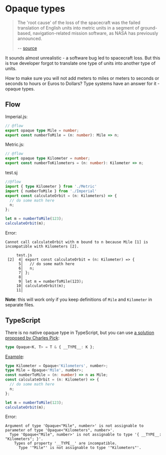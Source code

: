 # Opaque types

> The 'root cause' of the loss of the spacecraft was the failed translation of English units into metric units in a segment of ground-based, navigation-related mission software, as NASA has previously announced.
>
> -- [source](https://mars.jpl.nasa.gov/msp98/news/mco991110.html)

It sounds almost unrealistic - a software bug led to spacecraft loss. But this is true developer forgot to translate one type of units into another type of units. 

How to make sure you will not add meters to miles or meters to seconds or seconds to hours or Euros to Dollars? Type systems have an answer for it - opaque types.

## Flow

Imperial.js:
```ts
// @flow
export opaque type Mile = number;
export const numberToMile = (n: number): Mile => n;
```

Metric.js:
```ts
// @flow
export opaque type Kilometer = number;
export const numberToKilometers = (n: number): Kilometer => n;
```

test.sj
```ts
//@flow
import { type Kilometer } from './Metric'
import { numberToMile } from './Imperial'
export const calculateOrbit = (n: Kilometers) => {
  // do some math here
  n;
};

let m = numberToMile(123);
calculateOrbit(m);
```

Error:
```
Cannot call calculateOrbit with m bound to n because Mile [1] is incompatible with Kilometers [2].

     test.js
 [2]  4│ export const calculateOrbit = (n: Kilometer) => {
      5│   // do some math here
      6│   n;
      7│ };
      8│
      9│ let m = numberToMile(123);
     10│ calculateOrbit(m);
     11│
```

**Note**: this will work only if you keep definitions of `Mile` and `Kilometer` in separate files.

## TypeScript

There is no native opaque type in TypeScript, but you can use [a solution proposed by Charles Pick](https://codemix.com/opaque-types-in-javascript/):

```ts
type Opaque<K, T> = T & { __TYPE__: K };
```

[Example](https://www.typescriptlang.org/play/#src=type%20Opaque%3CK%2C%20T%3E%20%3D%20T%20%26%20%7B%20__TYPE__%3A%20K%20%7D%3B%0D%0A%0D%0Atype%20Kilometer%20%3D%20Opaque%3C'Kilometers'%2C%20number%3E%3B%0D%0Atype%20Mile%20%3D%20Opaque%3C'Mile'%2C%20number%3E%3B%0D%0Aconst%20numberToMile%20%3D%20(n%3A%20number)%20%3D%3E%20n%20as%20Mile%3B%0D%0Aconst%20calculateOrbit%20%3D%20(n%3A%20Kilometer)%20%3D%3E%20%7B%0D%0A%20%20%2F%2F%20do%20some%20math%20here%0D%0A%20%20n%3B%0D%0A%7D%3B%0D%0A%0D%0Alet%20m%20%3D%20numberToMile(123)%3B%0D%0AcalculateOrbit(m)%3B%0D%0A):
```ts
type Kilometer = Opaque<'Kilometers', number>;
type Mile = Opaque<'Mile', number>;
const numberToMile = (n: number) => n as Mile;
const calculateOrbit = (n: Kilometer) => {
  // do some math here
  n;
};

let m = numberToMile(123);
calculateOrbit(m);
```

Error:
```
Argument of type 'Opaque<"Mile", number>' is not assignable to parameter of type 'Opaque<"Kilometers", number>'.
  Type 'Opaque<"Mile", number>' is not assignable to type '{ __TYPE__: "Kilometers"; }'.
    Types of property '__TYPE__' are incompatible.
      Type '"Mile"' is not assignable to type '"Kilometers"'.
```
